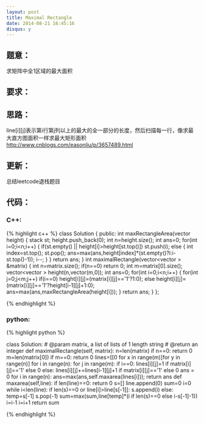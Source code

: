 ```yaml
---
layout: post
title: Maximal Rectangle
date: 2014-08-21 16:45:16
disqus: y
---
```


## 题意：
求矩阵中全1区域的最大面积

## 要求：


## 思路：
line[i][j]表示第i行第j列以上的最大的全一部分的长度，然后扫描每一行，像求最大直方图面积一样求最大矩形面积
http://www.cnblogs.com/easonliu/p/3657489.html

## 更新：
总结leetcode退栈题目

## 代码：

### C++:

{% highlight c++ %}
class Solution {
public:
    int maxRectangleArea(vector<int> height)
    {
        stack<int> st;
        height.push_back(0);
        int n=height.size();
        int ans=0;
        for(int i=0;i<n;i++)
        {
            if(st.empty() || height[i]>height[st.top()])
                st.push(i);
            else
            {
                int index=st.top();
                st.pop();
                ans=max(ans,height[index]*(st.empty()?i:i-st.top()-1));
                i--;
            }
        }
        return ans;
    }
    int maximalRectangle(vector<vector<char> > &matrix) {
        int n=matrix.size();
        if(n==0)
            return 0;
        int m=matrix[0].size();
        vector<vector<int> > height(n,vector<int>(m,0));
        int ans=0;
        for(int i=0;i<n;i++)
        {
            for(int j=0;j<m;j++)
                if(i==0)
                    height[i][j]=(matrix[i][j]=='1'?1:0);
                else
                    height[i][j]=(matrix[i][j]=='1'?height[i-1][j]+1:0);
            ans=max(ans,maxRectangleArea(height[i]));
        }
        return ans;
    }
};


 {% endhighlight %}
### python:

{% highlight python %}

class Solution:
    # @param matrix, a list of lists of 1 length string
    # @return an integer
    def maximalRectangle(self, matrix):
        n=len(matrix)
        if n==0:
            return 0
        m=len(matrix[0])
        if m==0:
            return 0
        lines=[[0 for x in range(m)]for y in range(n)]
        for i in range(n):
            for j in range(m):
                if i==0:
                    lines[i][j]=1 if matrix[i][j]=='1' else 0
                else:
                    lines[i][j]+=lines[i-1][j]+1 if matrix[i][j]=='1' else 0
        ans = 0
        for i in range(n):
            ans=max(ans,self.maxarea(lines[i]));
        return ans
    def maxarea(self,line):
        if len(line)==0:
            return 0
        s=[]
        line.append(0)
        sum=0
        i=0
        while i<len(line):
            if len(s)==0 or line[i]>line[s[-1]]:
                s.append(i)
            else:
                temp=s[-1]
                s.pop(-1)
                sum=max(sum,line[temp]*(i if len(s)==0 else i-s[-1]-1))
                i=i-1
            i=i+1
        return sum
        
 {% endhighlight %}
